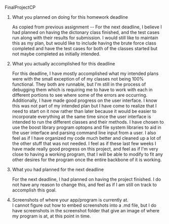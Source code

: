 FinalProjectCP

1. What you planned on doing for this homework deadline

	As copied from previous assignment -- For the next deadline, I believe
	I had planned on having the dictonary class finished, and the test cases 
	run along with their results for submission. I would still like to maintain
	this as my plan, but would like to include having the brute force class 
	completed and have the test cases for both of the classes started but not 
	maybe completed as initially intended. 

2. What you actually accomplished for this deadline

	For this deadline, I have mostly accomplished what my intended plans were
	with the small exception of of my classes not being 100% functional. They
	both are runnable, but I'm still in the process of debugging them which is
	requiring me to have to work with each in different portions to see where 
	some of the errors are occurring. Additionally, I have made good progress
	on the user interface. I know this was not part of my intended plan but I 
	have come to realize that I need to start on it now rather than later 
	because it would be easier to incorporate everything at the same time since
	the user interface is intended to run the different classes and their methods.
	I have chosen to use the boost library program optopns and file system libraries
	to aid in the user interface and parsing command line input from a user. I also 
	feel as if I have organized my code much better and cleaned up a lot of the 
	other stuff that was not needed. I feel as if these last few weeks I have made
	really good progress on this project, and feel as if I'm very close to having
	a working program, that I will be able to modify to fit any other desires for 
	the program once the entire backbone of it is working. 

3. What you had planned for the next deadline

	For the next deadline, I had planned on having the project finished. I do not 
	have any reason to change this, and feel as if I am still on track to accomplish
	this goal. 

4. Screenshots of where your app/program is currently at.<br/>
   	I cannot figure out how to embed screenshots into a .md file, but I do have screenshots
   	in the screenshot folder that give an image of where my program is at, at this point
   	in time.
